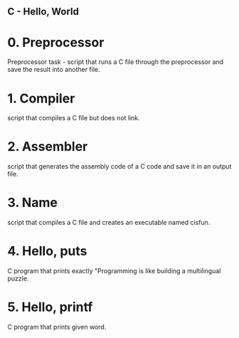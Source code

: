 ## C - Hello, World

# 0. Preprocessor

Preprocessor task - script that runs a C file through the preprocessor and save the result into another file.

# 1. Compiler

script that compiles a C file but does not link.

# 2. Assembler

script that generates the assembly code of a C code and save it in an output file.

# 3. Name

script that compiles a C file and creates an executable named cisfun.

# 4. Hello, puts

C program that prints exactly "Programming is like building a multilingual puzzle.

# 5. Hello, printf

C program that prints given word.
